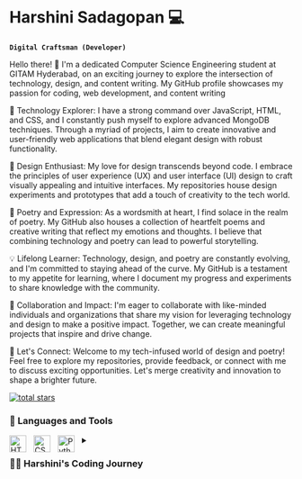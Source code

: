 # Harshini Sadagopan 💻

**`Digital Craftsman (Developer)`**

Hello there! 👋 I'm a dedicated Computer Science Engineering student at GITAM Hyderabad, on an exciting journey to explore the intersection of technology, design, and content writing. My GitHub profile showcases my passion for coding, web development, and content writing 

🚀 Technology Explorer: I have a strong command over JavaScript, HTML, and CSS, and I constantly push myself to explore advanced MongoDB techniques. Through a myriad of projects, I aim to create innovative and user-friendly web applications that blend elegant design with robust functionality.

🎨 Design Enthusiast: My love for design transcends beyond code. I embrace the principles of user experience (UX) and user interface (UI) design to craft visually appealing and intuitive interfaces. My repositories house design experiments and prototypes that add a touch of creativity to the tech world.

📝 Poetry and Expression: As a wordsmith at heart, I find solace in the realm of poetry. My GitHub also houses a collection of heartfelt poems and creative writing that reflect my emotions and thoughts. I believe that combining technology and poetry can lead to powerful storytelling.

💡 Lifelong Learner: Technology, design, and poetry are constantly evolving, and I'm committed to staying ahead of the curve. My GitHub is a testament to my appetite for learning, where I document my progress and experiments to share knowledge with the community.

🤝 Collaboration and Impact: I'm eager to collaborate with like-minded individuals and organizations that share my vision for leveraging technology and design to make a positive impact. Together, we can create meaningful projects that inspire and drive change.

🚀 Let's Connect: Welcome to my tech-infused world of design and poetry! Feel free to explore my repositories, provide feedback, or connect with me to discuss exciting opportunities. Let's merge creativity and innovation to shape a brighter future. 

<p align="left">
  <a href="https://github.com/Harshinisada?tab=repositories&sort=stargazers">
         <img alt="total stars" title="Total stars on GitHub" src="https://custom-icon-badges.demolab.com/github/stars/ForrestKnight?color=55960c&style=for-the-badge&labelColor=488207&logo=star"/></a>
 </p>

 ### 🧰 Languages and Tools
<img align="left" alt="HTML" width="30px" style="padding-right:10px;" src="https://cdn.jsdelivr.net/gh/devicons/devicon/icons/html5/html5-plain.svg" />
<img align="left" alt="CSS" width="30px" style="padding-right:10px;" src="https://cdn.jsdelivr.net/gh/devicons/devicon/icons/css3/css3-plain.svg" />
<img align="left" alt="Python" width="30px" style="padding-right:10px;" src="https://cdn.jsdelivr.net/gh/devicons/devicon/icons/python/python-plain.svg" />

 
<details>
<summary><h3>👨‍💻 Harshini's Coding Journey</h3></summary>
Aspiring student on a quest to explore the vast world of technology. Curiosity drives me to learn everything I can about coding, hardware, and beyond. Through diverse tech stacks and open-source contributions, I'm building a strong foundation in Python, C++, and more. Web development fascinates me, as I dive into HTML, CSS, Tailwind Css, bootstrap, MongoDB and SQL. I'm committed to lifelong learning, staying at the forefront of tech trends. Collaboration and networking are my priorities, seeking exciting projects and connections. Let's build a boundless future together! 🚀


